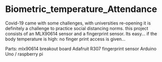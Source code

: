 # Biometric_temperature_Attendance
Covid-19 came with some challenges, with universities re-opening it is definitely a challenge to practice social distancing norms.
this project consists of an MLX90614 sensor and a fingerprint sensor.
Its easy... if the body temperature is high: no finger print access is given...

Parts:
mlx90614 breakout board
Adafruit R307 fingerprint sensor
Arduino Uno / raspberry pi
